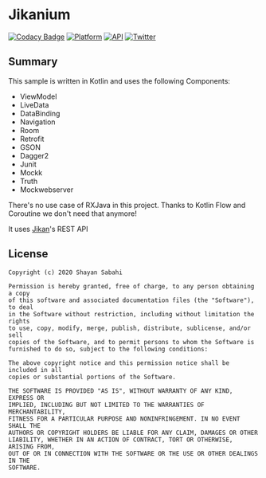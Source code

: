 # Jikanium
[![Codacy Badge](https://api.codacy.com/project/badge/Grade/83a1575ed53045f89db508a2442d382e)](https://app.codacy.com/manual/shynline/Jikanium?utm_source=github.com&utm_medium=referral&utm_content=shynline/Jikanium&utm_campaign=Badge_Grade_Dashboard)
[![Platform](https://img.shields.io/badge/platform-android-green.svg)](http://developer.android.com/index.html)
[![API](https://img.shields.io/badge/API-21%2B-blue.svg?style=flat)](https://android-arsenal.com/api?level=21)
[![Twitter](https://img.shields.io/badge/Twitter-%40shynline-red?style=flat)](http://twitter.com/shynline)
## Summary
This sample is written in Kotlin and uses the following Components:
-   ViewModel
-   LiveData
-   DataBinding
-   Navigation
-   Room
-   Retrofit
-   GSON
-   Dagger2
-   Junit
-   Mockk
-   Truth
-   Mockwebserver
 
There's no use case of RXJava in this project.
Thanks to Kotlin Flow and Coroutine we don't need that anymore!

It uses [Jikan](https://jikan.moe/)'s REST API

## License

```
Copyright (c) 2020 Shayan Sabahi

Permission is hereby granted, free of charge, to any person obtaining a copy
of this software and associated documentation files (the "Software"), to deal
in the Software without restriction, including without limitation the rights
to use, copy, modify, merge, publish, distribute, sublicense, and/or sell
copies of the Software, and to permit persons to whom the Software is
furnished to do so, subject to the following conditions:

The above copyright notice and this permission notice shall be included in all
copies or substantial portions of the Software.

THE SOFTWARE IS PROVIDED "AS IS", WITHOUT WARRANTY OF ANY KIND, EXPRESS OR
IMPLIED, INCLUDING BUT NOT LIMITED TO THE WARRANTIES OF MERCHANTABILITY,
FITNESS FOR A PARTICULAR PURPOSE AND NONINFRINGEMENT. IN NO EVENT SHALL THE
AUTHORS OR COPYRIGHT HOLDERS BE LIABLE FOR ANY CLAIM, DAMAGES OR OTHER
LIABILITY, WHETHER IN AN ACTION OF CONTRACT, TORT OR OTHERWISE, ARISING FROM,
OUT OF OR IN CONNECTION WITH THE SOFTWARE OR THE USE OR OTHER DEALINGS IN THE
SOFTWARE.
```
